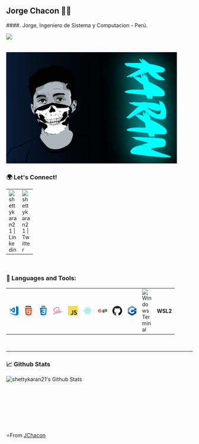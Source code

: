 ## Jorge Chacon  👨‍💻

####. Jorge, Ingeniero de Sistema y Computacion - Perú.

![](https://komarev.com/ghpvc/?username=shettykaran21&color=79b8ff)

<br />

<img src="https://raw.githubusercontent.com/shettykaran21/shettykaran21/master/vector.jpg" alt="karan-vector" height="300px" />


### 🌍 Let's Connect!

<table>
   <tr>
      <td>
      <a ref="https://www.instagram.com/jorgechacon.oficial/">
         <img align="left" alt="shettykaran21 | Linkedin" width="22px" src="https://cdn.jsdelivr.net/npm/simple-icons@v3/icons/linkedin.svg" />
         </a>
      </td>
      <td>
         <a href="https://twitter.com/shettykaran21">
            <img align="left" alt="shettykaran21 | Twitter" width="22px" src="https://cdn.jsdelivr.net/npm/simple-icons@v3/icons/twitter.svg" />
         </a>
      </td>
   </tr>
</table>

<br />

### 🔧 Languages and Tools:

<table>
   <tr>
      <td>
         <img align="left" alt="Visual Studio Code" width="26px" src="https://raw.githubusercontent.com/github/explore/80688e429a7d4ef2fca1e82350fe8e3517d3494d/topics/visual-studio-code/visual-studio-code.png" />
      </td>
      <td>
         <img align="left" alt="HTML5" width="26px" src="https://raw.githubusercontent.com/github/explore/80688e429a7d4ef2fca1e82350fe8e3517d3494d/topics/html/html.png" />
      </td>
      <td>
         <img align="left" alt="Css" width="26px" src="https://raw.githubusercontent.com/github/explore/80688e429a7d4ef2fca1e82350fe8e3517d3494d/topics/css/css.png" />
      </td>
      <td>
         <img align="left" alt="Sass" width="26px" src="https://raw.githubusercontent.com/github/explore/80688e429a7d4ef2fca1e82350fe8e3517d3494d/topics/sass/sass.png" />
      </td>
      <td>
         <img align="left" alt="JavaScript" width="26px" src="https://raw.githubusercontent.com/github/explore/80688e429a7d4ef2fca1e82350fe8e3517d3494d/topics/javascript/javascript.png" />
      </td>
      <td>
         <img align="left" alt="React" width="26px" src="https://raw.githubusercontent.com/github/explore/80688e429a7d4ef2fca1e82350fe8e3517d3494d/topics/react/react.png" />
      </td>
      <td>
         <img align="left" alt="Git" width="26px" src="https://raw.githubusercontent.com/github/explore/80688e429a7d4ef2fca1e82350fe8e3517d3494d/topics/git/git.png" />
      </td>
      <td>
         <img align="left" alt="GitHub" width="26px" src="https://raw.githubusercontent.com/github/explore/78df643247d429f6cc873026c0622819ad797942/topics/github/github.png" />
      </td>
      <td>
         <img align="left" alt="GitHub" width="26px" src="https://raw.githubusercontent.com/github/explore/78df643247d429f6cc873026c0622819ad797942/topics/cpp/cpp.png" />
      </td>
      <td>
         <img align="left" alt="Windows Terminal" width="26px" src="https://upload.wikimedia.org/wikipedia/commons/0/01/Windows_Terminal_Logo_256x256.png" />
      </td>
      <td>
         <h4>WSL2</h4>
      </td>
   </tr>
</table>

<br />

---

### 📈 Github Stats

<div>
  <img align="left" alt="shettykaran21's Github Stats" src="https://github-readme-stats.shettykaran21.vercel.app/api?username=shettykaran21&show_icons=true&hide_border=true&title_color=79b8ff&bg_color=24292e&text_color=79b8ff&hide=stars,issues"/>
</div>

<br />

[linkedin]: https://linkedin.com/in/shettykaran21
[twitter]: https://twitter.com/shettykaran21

<br />
<br />
<br />
<br />
<br />
<br />
<br />

⭐️From [JChacon](https://github.com/Jorge-Chacon98)
